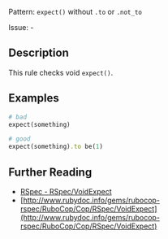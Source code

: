Pattern: `expect()` without `.to` or `.not_to`

Issue: -

## Description

This rule checks void `expect()`.

## Examples

```ruby
# bad
expect(something)

# good
expect(something).to be(1)
```

## Further Reading

* [RSpec - RSpec/VoidExpect](https://docs.rubocop.org/rubocop-rspec/cops_rspec.html#rspecvoidexpect)
* [http://www.rubydoc.info/gems/rubocop-rspec/RuboCop/Cop/RSpec/VoidExpect](http://www.rubydoc.info/gems/rubocop-rspec/RuboCop/Cop/RSpec/VoidExpect)
